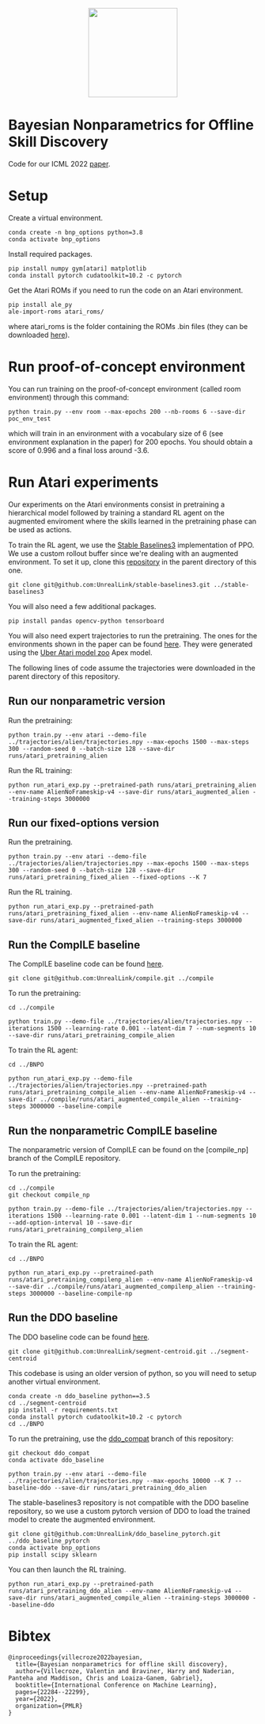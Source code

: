 <p align="center">
<a href="https://layer6.ai/"><img src="https://github.com/layer6ai-labs/DropoutNet/blob/master/logs/logobox.jpg" width="180"></a>
</p>

Bayesian Nonparametrics for Offline Skill Discovery 
===================================================

Code for our ICML 2022 [paper](https://arxiv.org/abs/2202.04675).

# Setup

Create a virtual environment.

```
conda create -n bnp_options python=3.8
conda activate bnp_options
```

Install required packages.

```
pip install numpy gym[atari] matplotlib
conda install pytorch cudatoolkit=10.2 -c pytorch
```

Get the Atari ROMs if you need to run the code on an Atari environment.

```
pip install ale_py
ale-import-roms atari_roms/
```

where atari_roms is the folder containing the ROMs .bin files (they can be downloaded [here](http://www.atarimania.com/rom_collection_archive_atari_2600_roms.html)).


# Run proof-of-concept environment

You can run training on the proof-of-concept environment (called room environment) through this command:

```
python train.py --env room --max-epochs 200 --nb-rooms 6 --save-dir poc_env_test
```

which will train in an environment with a vocabulary size of 6 (see environment explanation in the paper) for 200 epochs.
You should obtain a score of 0.996 and a final loss around -3.6.

# Run Atari experiments

Our experiments on the Atari environments consist in pretraining a hierarchical model followed by training a standard RL agent on the augmented enviroment where the skills learned in the pretraining phase can be used as actions.

To train the RL agent, we use the [Stable Baselines3](https://stable-baselines3.readthedocs.io/en/master/) implementation of PPO. We use a custom rollout buffer since we're dealing with an augmented environment. To set it up, clone this [repository](https://github.com/UnrealLink/stable-baselines3) in the parent directory of this one.

```
git clone git@github.com:UnrealLink/stable-baselines3.git ../stable-baselines3
```

You will also need a few additional packages.

```
pip install pandas opencv-python tensorboard
```

You will also need expert trajectories to run the pretraining. The ones for the environments shown in the paper can be found [here](https://drive.google.com/drive/folders/1oDZjhqrxNh0VqeOmz1M9KWWJuM6NZnj0?usp=sharing). They were generated using the [Uber Atari model zoo](https://github.com/uber-research/atari-model-zoo) Apex model.

The following lines of code assume the trajectories were downloaded in the parent directory of this repository.

## Run our nonparametric version

Run the pretraining:

```
python train.py --env atari --demo-file ../trajectories/alien/trajectories.npy --max-epochs 1500 --max-steps 300 --random-seed 0 --batch-size 128 --save-dir runs/atari_pretraining_alien 
```

Run the RL training:

```
python run_atari_exp.py --pretrained-path runs/atari_pretraining_alien --env-name AlienNoFrameskip-v4 --save-dir runs/atari_augmented_alien --training-steps 3000000
```

## Run our fixed-options version

Run the pretraining.

```
python train.py --env atari --demo-file ../trajectories/alien/trajectories.npy --max-epochs 1500 --max-steps 300 --random-seed 0 --batch-size 128 --save-dir runs/atari_pretraining_fixed_alien --fixed-options --K 7
```

Run the RL training.

```
python run_atari_exp.py --pretrained-path runs/atari_pretraining_fixed_alien --env-name AlienNoFrameskip-v4 --save-dir runs/atari_augmented_fixed_alien --training-steps 3000000
```

## Run the CompILE baseline

The CompILE baseline code can be found [here](https://github.com/UnrealLink/compile).

```
git clone git@github.com:UnrealLink/compile.git ../compile
```

To run the pretraining:

```
cd ../compile

python train.py --demo-file ../trajectories/alien/trajectories.npy --iterations 1500 --learning-rate 0.001 --latent-dim 7 --num-segments 10 --save-dir runs/atari_pretraining_compile_alien
```

To train the RL agent:

```
cd ../BNPO

python run_atari_exp.py --demo-file ../trajectories/alien/trajectories.npy --pretrained-path runs/atari_pretraining_compile_alien --env-name AlienNoFrameskip-v4 --save-dir ../compile/runs/atari_augmented_compile_alien --training-steps 3000000 --baseline-compile
```

## Run the nonparametric CompILE baseline

The nonparametric version of CompILE can be found on the [compile_np] branch of the CompILE repository.

To run the pretraining:

```
cd ../compile
git checkout compile_np

python train.py --demo-file ../trajectories/alien/trajectories.npy --iterations 1500 --learning-rate 0.001 --latent-dim 1 --num-segments 10 --add-option-interval 10 --save-dir runs/atari_pretraining_compilenp_alien
```

To train the RL agent:

```
cd ../BNPO

python run_atari_exp.py --pretrained-path runs/atari_pretraining_compilenp_alien --env-name AlienNoFrameskip-v4 --save-dir ../compile/runs/atari_augmented_compilenp_alien --training-steps 3000000 --baseline-compile-np
```

## Run the DDO baseline

The DDO baseline code can be found [here](https://github.com/UnrealLink/segment-centroid).

```
git clone git@github.com:UnrealLink/segment-centroid.git ../segment-centroid
```

This codebase is using an older version of python, so you will need to setup another virtual environment.

```
conda create -n ddo_baseline python==3.5
cd ../segment-centroid
pip install -r requirements.txt
conda install pytorch cudatoolkit=10.2 -c pytorch
cd ../BNPO
```

To run the pretraining, use the [ddo_compat]() branch of this repository:

```
git checkout ddo_compat
conda activate ddo_baseline

python train.py --env atari --demo-file ../trajectories/alien/trajectories.npy --max-epochs 10000 --K 7 --baseline-ddo --save-dir runs/atari_pretraining_ddo_alien
```

The stable-baselines3 repository is not compatible with the DDO baseline repository, so we use a custom pytorch version of DDO to load the trained model to create the augmented environment. 

```
git clone git@github.com:UnrealLink/ddo_baseline_pytorch.git ../ddo_baseline_pytorch
conda activate bnp_options
pip install scipy sklearn
```

You can then launch the RL training.

```
python run_atari_exp.py --pretrained-path runs/atari_pretraining_ddo_alien --env-name AlienNoFrameskip-v4 --save-dir runs/atari_augmented_compile_alien --training-steps 3000000 --baseline-ddo
```

# Bibtex

```
@inproceedings{villecroze2022bayesian,
  title={Bayesian nonparametrics for offline skill discovery},
  author={Villecroze, Valentin and Braviner, Harry and Naderian, Panteha and Maddison, Chris and Loaiza-Ganem, Gabriel},
  booktitle={International Conference on Machine Learning},
  pages={22284--22299},
  year={2022},
  organization={PMLR}
}

```
